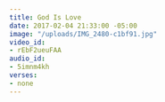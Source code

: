 ```yaml
---
title: God Is Love
date: 2017-02-04 21:33:00 -05:00
image: "/uploads/IMG_2480-c1bf91.jpg"
video_id:
- rEbF2ueuFAA
audio_id:
- 5imnm4kh
verses:
- none
---
```


